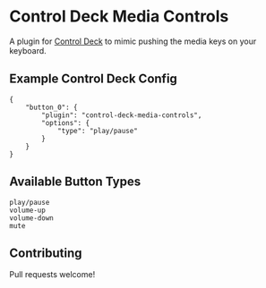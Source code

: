 # Control Deck Media Controls

A plugin for [Control Deck](https://github.com/danielmurphy/control-deck) to mimic pushing the media keys on your keyboard.

## Example Control Deck Config

```
{
	"button_0": {
		"plugin": "control-deck-media-controls",
		"options": {
			"type": "play/pause"
		}
	}
}
```

## Available Button Types

`play/pause`  
`volume-up`  
`volume-down`  
`mute`

## Contributing

Pull requests welcome!
